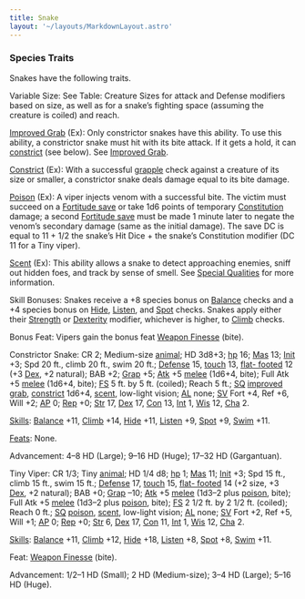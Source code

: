```yaml
---
title: Snake
layout: '~/layouts/MarkdownLayout.astro'
---
```

### Species Traits

Snakes have the following traits.

Variable Size: See Table: Creature Sizes for attack and Defense modifiers
based on size, as well as for a snake’s fighting space (assuming the creature
is coiled) and reach.

[Improved Grab](/modern.d20.srd/special.abilities/improved.grab) (Ex): Only
constrictor snakes have this ability. To use this ability, a constrictor snake
must hit with its bite attack. If it gets a hold, it can
[constrict](/modern.d20.srd/special.abilities/constrict) (see below). See
[Improved Grab](/modern.d20.srd/special.abilities/improved.grab).

[Constrict](/modern.d20.srd/special.abilities/constrict) (Ex): With a
successful [grapple](/modern.d20.srd/combat/grapple) check against a creature
of its size or smaller, a constrictor snake deals damage equal to its bite
damage.

[Poison](/modern.d20.srd/special.abilities/poison) (Ex): A viper injects venom
with a successful bite. The victim must succeed on a [Fortitude save](/modern.d20.srd/basics/saving.throws) or take 1d6 points of temporary
[Constitution](/modern.d20.srd/basics/ability.scores) damage; a second
[Fortitude save](/modern.d20.srd/basics/saving.throws) must be made 1 minute
later to negate the venom’s secondary damage (same as the initial damage). The
save DC is equal to 11 + 1/2 the snake’s Hit Dice + the snake’s Constitution
modifier (DC 11 for a Tiny viper).

[Scent](/modern.d20.srd/special.abilities/scent) (Ex): This ability allows a
snake to detect approaching enemies, sniff out hidden foes, and track by sense
of smell. See [Special Qualities](/modern.d20.srd/creatures/creature.overview)
for more information.

Skill Bonuses: Snakes receive a +8 species bonus on
[Balance](/modern.d20.srd/skills/balance) checks and a +4 species bonus on
[Hide](/modern.d20.srd/skills/hide), [Listen](/modern.d20.srd/skills/listen),
and [Spot](/modern.d20.srd/skills/spot) checks. Snakes apply either their
[Strength](/modern.d20.srd/basics/ability.scores) or
[Dexterity](/modern.d20.srd/basics/ability.scores) modifier, whichever is
higher, to [Climb](/modern.d20.srd/skills/climb) checks.

Bonus Feat: Vipers gain the bonus feat [Weapon Finesse](/modern.d20.srd/feats/weapon.finesse) (bite).

Constrictor Snake: CR 2; Medium-size
[animal](/modern.d20.srd/creature.types/animal); HD 3d8+3;
[hp](/modern.d20.srd/combat/hit.points) 16;
[Mas](/modern.d20.srd/creatures/creature.overview) 13;
[Init](/modern.d20.srd/combat/initiative) +3; Spd 20 ft., climb 20 ft., swim
20 ft.; [Defense](/modern.d20.srd/combat/defense) 15,
[touch](/modern.d20.srd/combat/attack.actions) 13, [flat- footed](/modern.d20.srd/combat/surprise) 12 (+3
[Dex](/modern.d20.srd/basics/ability.scores), +2 natural); BAB +2;
[Grap](/modern.d20.srd/combat/grapple) +5;
[Atk](/modern.d20.srd/combat/attack.roll) +5
[melee](/modern.d20.srd/combat/attack.roll) (1d6+4, bite); Full Atk +5
[melee](/modern.d20.srd/combat/attack.roll) (1d6+4, bite);
[FS](/modern.d20.srd/creatures/creature.overview) 5 ft. by 5 ft. (coiled);
Reach 5 ft.; [SQ](/modern.d20.srd/creatures/creature.overview) [improved grab](/modern.d20.srd/special.abilities/improved.grab),
[constrict](/modern.d20.srd/special.abilities/constrict) 1d6+4,
[scent](/modern.d20.srd/special.abilities/scent), low-light vision;
[AL](/modern.d20.srd/basics/allegiances) none;
[SV](/modern.d20.srd/basics/saving.throws) Fort +4, Ref +6, Will +2;
[AP](/modern.d20.srd/creatures/creature.overview) 0;
[Rep](/modern.d20.srd/creatures/creature.overview) +0;
[Str](/modern.d20.srd/basics/ability.scores) 17,
[Dex](/modern.d20.srd/basics/ability.scores) 17,
[Con](/modern.d20.srd/basics/ability.scores) 13,
[Int](/modern.d20.srd/basics/ability.scores) 1,
[Wis](/modern.d20.srd/basics/ability.scores) 12,
[Cha](/modern.d20.srd/basics/ability.scores) 2.

[Skills](/modern.d20.srd/skills): [Balance](/modern.d20.srd/skills/balance)
+11, [Climb](/modern.d20.srd/skills/climb) +14,
[Hide](/modern.d20.srd/skills/hide) +11,
[Listen](/modern.d20.srd/skills/listen) +9,
[Spot](/modern.d20.srd/skills/spot) +9, [Swim](/modern.d20.srd/skills/swim)
+11.

[Feats](/modern.d20.srd/feats): None.

Advancement: 4–8 HD (Large); 9–16 HD (Huge); 17–32 HD (Gargantuan).

Tiny Viper: CR 1/3; Tiny [animal](/modern.d20.srd/creature.types/animal); HD
1/4 d8; [hp](/modern.d20.srd/combat/hit.points) 1;
[Mas](/modern.d20.srd/creatures/creature.overview) 11;
[Init](/modern.d20.srd/combat/initiative) +3; Spd 15 ft., climb 15 ft., swim
15 ft.; [Defense](/modern.d20.srd/combat/defense) 17,
[touch](/modern.d20.srd/combat/attack.actions) 15, [flat- footed](/modern.d20.srd/combat/surprise) 14 (+2 size, +3
[Dex](/modern.d20.srd/basics/ability.scores), +2 natural); BAB +0;
[Grap](/modern.d20.srd/combat/grapple) –10;
[Atk](/modern.d20.srd/combat/attack.roll) +5
[melee](/modern.d20.srd/combat/attack.roll) (1d3–2 plus
[poison](/modern.d20.srd/special.abilities/poison), bite); Full Atk +5
[melee](/modern.d20.srd/combat/attack.roll) (1d3–2 plus
[poison](/modern.d20.srd/special.abilities/poison), bite);
[FS](/modern.d20.srd/creatures/creature.overview) 2 1/2 ft. by 2 1/2 ft.
(coiled); Reach 0 ft.; [SQ](/modern.d20.srd/creatures/creature.overview)
[poison](/modern.d20.srd/special.abilities/poison),
[scent](/modern.d20.srd/special.abilities/scent), low-light vision;
[AL](/modern.d20.srd/basics/allegiances) none;
[SV](/modern.d20.srd/basics/saving.throws) Fort +2, Ref +5, Will +1;
[AP](/modern.d20.srd/creatures/creature.overview) 0;
[Rep](/modern.d20.srd/creatures/creature.overview) +0;
[Str](/modern.d20.srd/basics/ability.scores) 6,
[Dex](/modern.d20.srd/basics/ability.scores) 17,
[Con](/modern.d20.srd/basics/ability.scores) 11,
[Int](/modern.d20.srd/basics/ability.scores) 1,
[Wis](/modern.d20.srd/basics/ability.scores) 12,
[Cha](/modern.d20.srd/basics/ability.scores) 2.

[Skills](/modern.d20.srd/skills): [Balance](/modern.d20.srd/skills/balance)
+11, [Climb](/modern.d20.srd/skills/climb) +12,
[Hide](/modern.d20.srd/skills/hide) +18,
[Listen](/modern.d20.srd/skills/listen) +8,
[Spot](/modern.d20.srd/skills/spot) +8, [Swim](/modern.d20.srd/skills/swim)
+11.

Feat: [Weapon Finesse](/modern.d20.srd/feats/weapon.finesse) (bite).

Advancement: 1/2–1 HD (Small); 2 HD (Medium-size); 3–4 HD (Large); 5–16 HD
(Huge).

